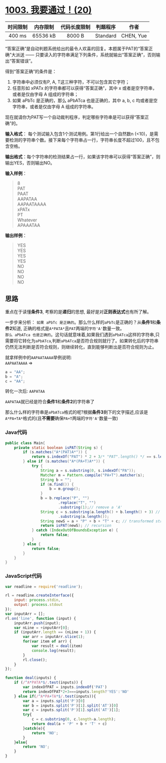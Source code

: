 # [1003. 我要通过！(20)][title]

| 时间限制 | 内存限制 | 代码长度限制 | 判题程序 |   作者   |
|:-------:|:-------:|:----------:|:-------:|:-------:|
|  400 ms | 65536 kB|   8000 B   | Standard|CHEN, Yue|

“答案正确”是自动判题系统给出的最令人欢喜的回复。本题属于PAT的“答案正确”大派送 —— 只要读入的字符串满足下列条件，系统就输出“答案正确”，否则输出“答案错误”。

得到“答案正确”的条件是：

1. 字符串中必须仅有P, A, T这三种字符，不可以包含其它字符；
2. 任意形如 xPATx 的字符串都可以获得“答案正确”，其中 x 或者是空字符串，或者是仅由字母 A 组成的字符串；
3. 如果 aPbTc 是正确的，那么 aPbATca 也是正确的，其中 a, b, c 均或者是空字符串，或者是仅由字母 A 组成的字符串。

现在就请你为PAT写一个自动裁判程序，判定哪些字符串是可以获得“答案正确”的。  

**输入格式**： 每个测试输入包含1个测试用例。第1行给出一个自然数n (<10)，是需要检测的字符串个数。接下来每个字符串占一行，字符串长度不超过100，且不包含空格。

**输出格式**：每个字符串的检测结果占一行，如果该字符串可以获得“答案正确”，则输出YES，否则输出NO。

**输入样例**：
> 8  
> PAT  
> PAAT  
> AAPATAA  
> AAPAATAAAA  
> xPATx  
> PT  
> Whatever  
> APAAATAA  

**输出样例**：
> YES  
> YES  
> YES  
> YES  
> NO  
> NO  
> NO  
> NO  

## 思路
重点在于读懂**条件3**, 考察的是**递归**的思想, 最好是对**正则表达式**也有所了解。

一步步来分析：
`如果 aPbTc 是正确的`。那么什么样的`aPbTc`是正确的？从**条件1**和**条件2**知道, 正确的格式是`A*PATA*`且`PAT`两端的`字符'A'`数量一致。  
`那么 aPbATca 也是正确的`。这句话就意味着,如果我们遇到`aPbATca`这样的字符串,只需要将它转化为`aPbATca`,判断`aPbATca`是否符合规则就行了。如果转化后的字符串仍然无法判断是否符合规则，则继续转化，直到能够判断出是否符合规则为止。

就拿样例中的`AAPAATAAAA`举例说明:  
`AAPAATAAAA` =>   
```js
a = "AA";
b = "A";
c = "AA";
```

转化一次后: `AAPATAA`  

`AAPATAA`就已经是符合**条件1**和**条件2**的字符串了

那么什么样的字符串是`aPbATca`格式的呢?根据**条件3**剩下的文字描述,应该是`A*PA+TA*`格式的(且**不需要**确保`PA+T`两端的`字符'A'`数量一致)


### Java代码
```java
public class Main{
    private static boolean isPAT(String s) {
        if (s.matches("A*(PAT)A*")) {
            return s.indexOf("PAT") * 2 + 3/* "PAT".length() */ == s.length();
        } else if (s.matches("A*(PA+T)A*")) {
            try {
                String a = s.substring(0, s.indexOf("PA"));
                Matcher m = Pattern.compile("PA+T").matcher(s);
                String b = "";
                if (m.find()) {
                    b = m.group();
                }
                b = b.replace("P", "")
                        .replace("T", "")
                        .substring(1);// remove a 'A'
                String c = s.substring(a.length() + b.length() + 3) // ca
                        .substring(a.length());
                String newS = a + "P" + b + "T" + c; // transformed string
                return isPAT(newS); // recursion
            } catch (IndexOutOfBoundsException e) {
                return false;
            }
        } else {
            return false;
        }
    }
}
```

### JavaScript代码
```javascript
var readline = require('readline');

rl = readline.createInterface({
    input: process.stdin,
    output: process.stdout
});
var inputArr = [];
rl.on('line', function (input) {
    inputArr.push(input);
    var nLine = +inputArr[0];
    if (inputArr.length == (nLine + 1)) {
        var arr = inputArr.slice(1);
        for(var item of arr) {
            var result = deal(item)
            console.log(result);
        }
        rl.close();
    }
});

function deal(inputs) {
    if (/^A*PATA*$/.test(inputs)) {
        var indexOfPAT = inputs.indexOf('PAT')
        return indexOfPAT*2+3===inputs.length?'YES':'NO'
    } else if(/^A*PA+TA*$/.test(inputs)){
        var a = inputs.split('P')[0]
        var b = inputs.split('P')[1].split('AT')[0]
        var c = inputs.split('P')[1].split('AT')[1];
        try{
            c = c.substring(0, c.length-a.length);
            return deal(a + 'P' + b + 'T' + c)
        }catch(e){
            return 'NO';
        }
    }else{
        return 'NO';
    }
}
```

[title]: https://www.patest.cn/contests/pat-b-practise/1003